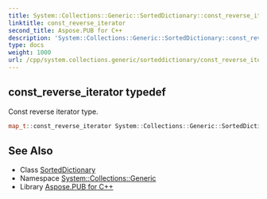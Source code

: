 ```yaml
---
title: System::Collections::Generic::SortedDictionary::const_reverse_iterator typedef
linktitle: const_reverse_iterator
second_title: Aspose.PUB for C++
description: 'System::Collections::Generic::SortedDictionary::const_reverse_iterator typedef. Const reverse iterator type in C++.'
type: docs
weight: 1000
url: /cpp/system.collections.generic/sorteddictionary/const_reverse_iterator/
---
```

## const_reverse_iterator typedef


Const reverse iterator type.

```cpp
map_t::const_reverse_iterator System::Collections::Generic::SortedDictionary< TKey, TValue >::const_reverse_iterator
```

## See Also

* Class [SortedDictionary](../)
* Namespace [System::Collections::Generic](../../)
* Library [Aspose.PUB for C++](../../../)
